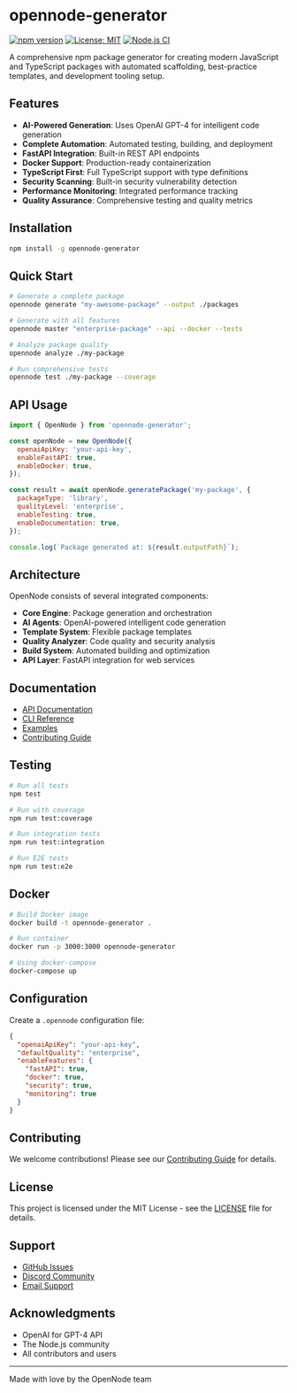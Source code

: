 # opennode-generator

[![npm version](https://badge.fury.io/js/opennode-generator.svg)](https://badge.fury.io/js/opennode-generator)
[![License: MIT](https://img.shields.io/badge/License-MIT-yellow.svg)](https://opensource.org/licenses/MIT)
[![Node.js CI](https://github.com/llamasearchai/opennode-generator/actions/workflows/ci.yml/badge.svg)](https://github.com/llamasearchai/opennode-generator/actions/workflows/ci.yml)

A comprehensive npm package generator for creating modern JavaScript and TypeScript packages with automated scaffolding, best-practice templates, and development tooling setup.

## Features

- **AI-Powered Generation**: Uses OpenAI GPT-4 for intelligent code generation
- **Complete Automation**: Automated testing, building, and deployment
- **FastAPI Integration**: Built-in REST API endpoints
- **Docker Support**: Production-ready containerization
- **TypeScript First**: Full TypeScript support with type definitions
- **Security Scanning**: Built-in security vulnerability detection
- **Performance Monitoring**: Integrated performance tracking
- **Quality Assurance**: Comprehensive testing and quality metrics

## Installation

```bash
npm install -g opennode-generator
```

## Quick Start

```bash
# Generate a complete package
opennode generate "my-awesome-package" --output ./packages

# Generate with all features
opennode master "enterprise-package" --api --docker --tests

# Analyze package quality
opennode analyze ./my-package

# Run comprehensive tests
opennode test ./my-package --coverage
```

## API Usage

```javascript
import { OpenNode } from 'opennode-generator';

const openNode = new OpenNode({
  openaiApiKey: 'your-api-key',
  enableFastAPI: true,
  enableDocker: true,
});

const result = await openNode.generatePackage('my-package', {
  packageType: 'library',
  qualityLevel: 'enterprise',
  enableTesting: true,
  enableDocumentation: true,
});

console.log(`Package generated at: ${result.outputPath}`);
```

## Architecture

OpenNode consists of several integrated components:

- **Core Engine**: Package generation and orchestration
- **AI Agents**: OpenAI-powered intelligent code generation
- **Template System**: Flexible package templates
- **Quality Analyzer**: Code quality and security analysis
- **Build System**: Automated building and optimization
- **API Layer**: FastAPI integration for web services

## Documentation

- [API Documentation](./docs/api.md)
- [CLI Reference](./docs/cli.md)
- [Examples](./examples/)
- [Contributing Guide](./CONTRIBUTING.md)

## Testing

```bash
# Run all tests
npm test

# Run with coverage
npm run test:coverage

# Run integration tests
npm run test:integration

# Run E2E tests
npm run test:e2e
```

## Docker

```bash
# Build Docker image
docker build -t opennode-generator .

# Run container
docker run -p 3000:3000 opennode-generator

# Using docker-compose
docker-compose up
```

## Configuration

Create a `.opennode` configuration file:

```json
{
  "openaiApiKey": "your-api-key",
  "defaultQuality": "enterprise",
  "enableFeatures": {
    "fastAPI": true,
    "docker": true,
    "security": true,
    "monitoring": true
  }
}
```

## Contributing

We welcome contributions! Please see our [Contributing Guide](./CONTRIBUTING.md) for details.

## License

This project is licensed under the MIT License - see the [LICENSE](./LICENSE) file for details.

## Support

- [GitHub Issues](https://github.com/llamasearchai/opennode-generator/issues)
- [Discord Community](https://discord.gg/opennode)
- [Email Support](mailto:nikjois@llamasearch.ai)

## Acknowledgments

- OpenAI for GPT-4 API
- The Node.js community
- All contributors and users

---

Made with love by the OpenNode team
